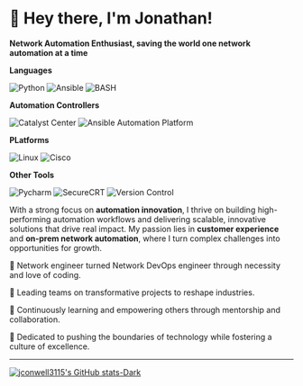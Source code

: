 # 👋 Hey there, I'm Jonathan!
**Network Automation Enthusiast, saving the world one network automation at a time**

**Languages**

![Python](https://img.shields.io/badge/Code-Python-informational?style=flat&logo=python&logoColor=green&color=3776AB)
![Ansible](https://img.shields.io/badge/Config%20Management-Ansible-blue?logo=Ansible&logoColor=green)
![BASH](https://img.shields.io/badge/Scripting-BASH-blue?logo=Linux&logoColor=green)


**Automation Controllers**

![Catalyst Center](https://img.shields.io/badge/Controller-Catalyst%20Center-green?logo=Cisco&logoColor=green)
![Ansible Automation Platform](https://img.shields.io/badge/Controller-AAP-green?logo=Ansible&logoColor=green)


**PLatforms**

![Linux](https://img.shields.io/badge/System-Linux-informational?style=flat&logo=linux&color=FCC624&logoColor=green)
![Cisco](https://img.shields.io/badge/System-Cisco%20IOSXE-yellow?logo=cisco&logoColor=green)

**Other Tools**

![Pycharm](https://img.shields.io/badge/IDE-PyCharm-red?logo=Pycharm&logoColor=yellow)
![SecureCRT](https://img.shields.io/badge/Secure_Shell-SecureCRT-red?logo=Shell&logoColor=yellow)
![Version Control](https://img.shields.io/badge/VCS-Git-red?logo=Git&logoColor=yellow)

With a strong focus on **automation innovation**, I thrive on building high-performing automation workflows and delivering scalable, innovative solutions that drive real impact. My passion lies in **customer experience** and **on-prem network automation**, where I turn complex challenges into opportunities for growth.

📖 Network engineer turned Network DevOps engineer through necessity and love of coding.

🔭 Leading teams on transformative projects to reshape industries.

🌱 Continuously learning and empowering others through mentorship and collaboration.

🚀 Dedicated to pushing the boundaries of technology while fostering a culture of excellence. 

***
[![jconwell3115's GitHub stats-Dark](https://github-readme-stats.vercel.app/api?username=jconwell3115&show_icons=true&theme=dark#gh-dark-mode-only)](https://github.com/jconwell3115/github-readme-stats#gh-dark-mode-only)

<!---
jconwell3115/jconwell3115 is a ✨ special ✨ repository because its `README.md` (this file) appears on your GitHub profile.
You can click the Preview link to take a look at your changes.
--->
